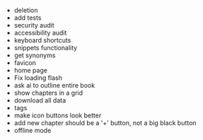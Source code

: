 - deletion
- add tests
- security audit
- accessibility audit
- keyboard shortcuts
- snippets functionality
- get synonyms
- favicon
- home page
- Fix loading flash
- ask ai to outline entire book
- show chapters in a grid
- download all data
- tags
- make icon buttons look better
- add new chapter should be a '+' button, not a big black button
- offline mode